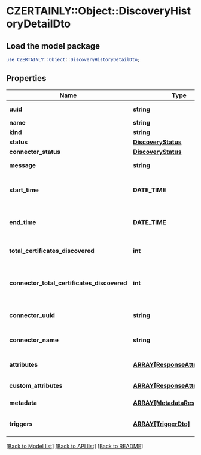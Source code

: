 # CZERTAINLY::Object::DiscoveryHistoryDetailDto

## Load the model package
```perl
use CZERTAINLY::Object::DiscoveryHistoryDetailDto;
```

## Properties
Name | Type | Description | Notes
------------ | ------------- | ------------- | -------------
**uuid** | **string** | Object identifier | 
**name** | **string** | Object Name | 
**kind** | **string** | Discovery Kind | 
**status** | [**DiscoveryStatus**](DiscoveryStatus.md) |  | 
**connector_status** | [**DiscoveryStatus**](DiscoveryStatus.md) |  | 
**message** | **string** | Failure/Success Messages | [optional] 
**start_time** | **DATE_TIME** | Date and time when Discovery started | [optional] 
**end_time** | **DATE_TIME** | Date and time when Discovery finished | [optional] 
**total_certificates_discovered** | **int** | Number of certificates that are discovered | [optional] [default to 0]
**connector_total_certificates_discovered** | **int** | Number of certificates that were discovered by connector | [optional] [default to 0]
**connector_uuid** | **string** | UUID of the Discovery Provider | 
**connector_name** | **string** | Name of the Discovery Provider | 
**attributes** | [**ARRAY[ResponseAttributeDto]**](ResponseAttributeDto.md) | List of Discovery Attributes | 
**custom_attributes** | [**ARRAY[ResponseAttributeDto]**](ResponseAttributeDto.md) | List of Custom Attributes | [optional] 
**metadata** | [**ARRAY[MetadataResponseDto]**](MetadataResponseDto.md) | Metadata of the Discovery | [optional] 
**triggers** | [**ARRAY[TriggerDto]**](TriggerDto.md) | List of associated triggers | 

[[Back to Model list]](../README.md#documentation-for-models) [[Back to API list]](../README.md#documentation-for-api-endpoints) [[Back to README]](../README.md)


